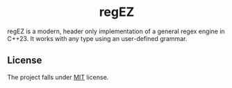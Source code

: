 <h1 align=center>regEZ</h1>

regEZ is a modern, header only implementation of a general regex engine in C++23. It works with any type using an user-defined grammar.

## License

The project falls under [MIT](./LICENSE) license.
